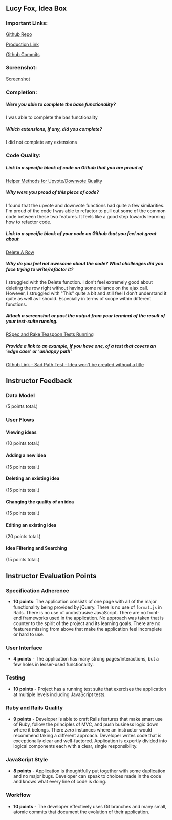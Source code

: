 ## Lucy Fox, Idea Box

### Important Links:

[Github Repo](https://github.com/lucyfox4131/idea_box.git)

[Production Link](https://all-the-ideas.herokuapp.com/)

[Github Commits](https://github.com/lucyfox4131/idea_box/commits/master)

### Screenshot:
[Screenshot](http://i.imgur.com/N0awFGq.png)

### Completion:
##### Were you able to complete the base functionality?
I was able to complete the bas functionality

##### Which extensions, if any, did you complete?
I did not complete any extensions

### Code Quality:
##### Link to a specific block of code on Github that you are proud of
 [Helper Methods for Upvote/Downvote Quality](https://github.com/lucyfox4131/idea_box/blob/master/app/assets/javascripts/quality_helpers.js)

##### Why were you proud of this piece of code?
I found that the upvote and downvote functions had quite a few similarities. I'm proud of the code I was able to refactor to pull out some of the common code between these two features. It feels like a good step towards learning how to refactor code.

##### Link to a specific block of your code on Github that you feel not great about
[Delete A Row](https://github.com/lucyfox4131/idea_box/blob/master/app/assets/javascripts/delete.js)

##### Why do you feel not awesome about the code? What challenges did you face trying to write/refactor it?
I struggled with the Delete function. I don't feel extremely good about deleting the row right without having some reliance on the ajax call. However, I struggled with "This" quite a bit and still feel I don't understand it quite as well as I should. Especially in terms of scope within different functions.

##### Attach a screenshot or past the output from your terminal of the result of your test-suite running.
[RSpec and Rake Teaspoon Tests Running](http://i.imgur.com/jtUtk8g.png)

##### Provide a link to an example, if you have one, of a test that covers an 'edge case' or 'unhappy path'
[Github Link - Sad Path Test - Idea won't be created without a title](https://github.com/lucyfox4131/idea_box/blob/master/spec/requests/api/v1/ideas_controller_spec.rb)

## Instructor Feedback

### Data Model

(5 points total.)

### User Flows

#### Viewing ideas

(10 points total.)

#### Adding a new idea

(15 points total.)


#### Deleting an existing idea

(15 points total.)


#### Changing the quality of an idea

(15 points total.)


#### Editing an existing idea

(20 points total.)

#### Idea Filtering and Searching

(15 points total.)

## Instructor Evaluation Points

### Specification Adherence

* **10 points**: The application consists of one page with all of the major functionality being provided by jQuery. There is no use of `format.js` in Rails. There is no use of unobstrusive JavaScript. There are no front-end frameworks used in the application. No approach was taken that is counter to the spirit of the project and its learning goals. There are no features missing from above that make the application feel incomplete or hard to use.

### User Interface

* **4 points** - The application has many strong pages/interactions, but a few holes in lesser-used functionality.

### Testing

* **10 points** - Project has a running test suite that exercises the application at multiple levels including JavaScript tests.

### Ruby and Rails Quality

* **9 points** - Developer is able to craft Rails features that make smart use of Ruby, follow the principles of MVC, and push business logic down where it belongs. There _zero_ instances where an instructor would recommend taking a different approach. Developer writes code that is exceptionally clear and well-factored. Application is expertly divided into logical components each with a clear, single responsibility.

### JavaScript Style

* **8 points** - Application is thoughtfully put together with some duplication and no major bugs. Developer can speak to choices made in the code and knows what every line of code is doing.

### Workflow

* **10 points** - The developer effectively uses Git branches and many small, atomic commits that document the evolution of their application.
